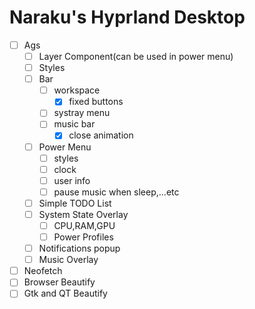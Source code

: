 # Naraku's Hyprland Desktop

- [ ] Ags
  - [ ] Layer Component(can be used in power menu)
  - [ ] Styles
  - [ ] Bar
    - [ ] workspace
      - [x] fixed buttons
    - [ ] systray menu
    - [ ] music bar
      - [x] close animation
  - [ ] Power Menu
    - [ ] styles
    - [ ] clock
    - [ ] user info
    - [ ] pause music when sleep,...etc
  - [ ] Simple TODO List
  - [ ] System State Overlay
    - [ ] CPU,RAM,GPU
    - [ ] Power Profiles
  - [ ] Notifications popup
  - [ ] Music Overlay

- [ ] Neofetch
- [ ] Browser Beautify
- [ ] Gtk and QT Beautify